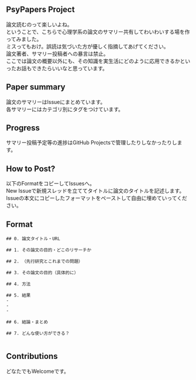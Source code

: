 ## PsyPapers Project

論文読むのって楽しいよね。   
ということで、こちらで心理学系の論文のサマリー共有してわいわいする場を作ってみました。  
ミスってもおけ。誤読は気づいた方が優しく指摘してあげてください。  
論文著者、サマリー投稿者への暴言は禁止。  
ここでは論文の概要以外にも、その知識を実生活にどのように応用できるかといったお話もできたらいいなと思っています。

## Paper summary

論文のサマリーはIssueにまとめています。  
各サマリーにはカテゴリ別にタグをつけています。  

## Progress
サマリー投稿予定等の進捗はGitHub Projectsで管理したりしなかったりします。  

## How to Post?
以下のFormatをコピーしてIssuesへ。  
New Issueで新規スレッドを立ててタイトルに論文のタイトルを記述します。  
Issueの本文にコピーしたフォーマットをペーストして自由に埋めていってください。  

## Format

```
## 0. 論文タイトル・URL

## 1. その論文の目的・どこのリサーチか

## 2. （先行研究とこれまでの問題）

## 3. その論文の目的（具体的に）

## 4. 方法

## 5. 結果
- 
- 
- 
	
## 6. 結論・まとめ

## 7. どんな使い方ができる？


```

## Contributions
どなたでもWelcomeです。  
